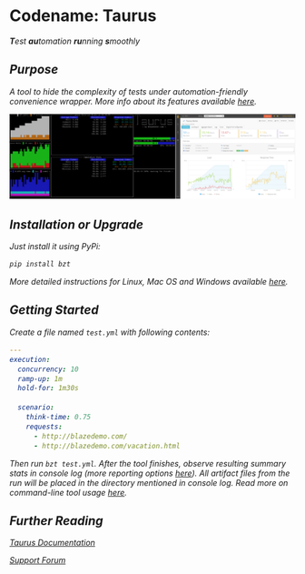 # Codename: Taurus

<i><b>T</b>est <b>au</b>tomation <b>ru</b>nning <b>s</b>moothly

## Purpose
A tool to hide the complexity of tests under automation-friendly convenience wrapper. More info about its features available [here](docs/Features.md).

![CLI dashboard and BlazeMeter Report](cli-bza.png)


## Installation or Upgrade

Just install it using PyPi:

```bash
pip install bzt
```

More detailed instructions for Linux, Mac OS and Windows available [here](docs/Installation.md).

## Getting Started

Create a file named `test.yml` with following contents:

```yaml
---
execution:
  concurrency: 10
  ramp-up: 1m
  hold-for: 1m30s

  scenario:
    think-time: 0.75
    requests:
      - http://blazedemo.com/
      - http://blazedemo.com/vacation.html
```

Then run `bzt test.yml`. After the tool finishes,
observe resulting summary stats in console log (more reporting options [here](docs/Reporting.md)). All artifact files from the run
will be placed in the directory mentioned in console log. Read more on command-line tool usage [here](docs/CommandLine.md).



## Further Reading

[Taurus Documentation](docs/Home.md)

[Support Forum](https://groups.google.com/forum/#!forum/codename-taurus)
